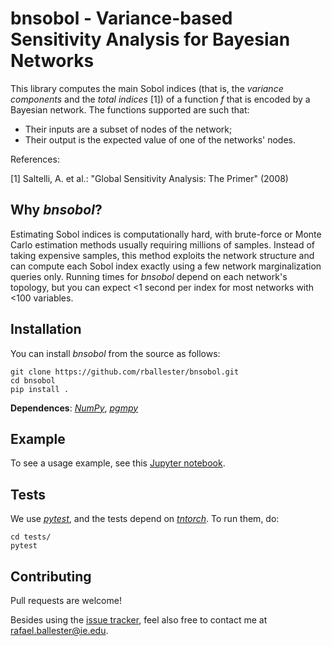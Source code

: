 # bnsobol - Variance-based Sensitivity Analysis for Bayesian Networks

This library computes the main Sobol indices (that is, the *variance components* and the *total indices* [1]) of a function $f$ that is encoded by a Bayesian network. The functions supported are such that:

- Their inputs are a subset of nodes of the network;
- Their output is the expected value of one of the networks' nodes.

References:

[1] Saltelli, A. et al.: "Global Sensitivity Analysis: The Primer" (2008)

## Why *bnsobol*?

Estimating Sobol indices is computationally hard, with brute-force or Monte Carlo estimation methods usually requiring millions of samples. Instead of taking expensive samples, this method exploits the network structure and can compute each Sobol index exactly using a few network marginalization queries only. Running times for *bnsobol* depend on each network's topology, but you can expect <1 second per index for most networks with <100 variables.

## Installation

You can install *bnsobol* from the source as follows:

```
git clone https://github.com/rballester/bnsobol.git
cd bnsobol
pip install .
```

**Dependences**: [*NumPy*](https://numpy.org/), [*pgmpy*](https://github.com/pgmpy/pgmpy)

## Example

To see a usage example, see this [Jupyter notebook](https://github.com/rballester/bnsobol/blob/master/examples/concrete.ipynb).

## Tests

We use [*pytest*](https://docs.pytest.org/en/latest/), and the tests depend on [*tntorch*](https://github.com/rballester/tntorch). To run them, do:

```
cd tests/
pytest
```

## Contributing

Pull requests are welcome!

Besides using the [issue tracker](https://github.com/rballester/bnsobol/issues), feel also free to contact me at <rafael.ballester@ie.edu>.
